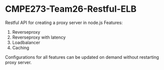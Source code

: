 CMPE273-Team26-Restful-ELB
==========================
Restful API for creating a proxy server in node.js
Features: 
1) Reverseproxy
2) Reverseproxy with latency
3) Loadbalancer
4) Caching

Configurations for all features can be updated on demand without restarting proxy server. 
